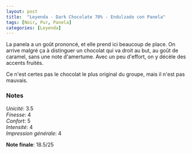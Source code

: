 ```yaml
---
layout: post
title:  "Leyenda - Dark Chocolate 70% - Endulzado con Panela"
tags: [Noir, Pur, Panela] 
categories: [Leyenda]
---
```


La panela a un goût prononcé, et elle prend ici beaucoup de place. On arrive malgré ça à distinguer un chocolat qui va droit au but, au goût de caramel, sans une note d'amertume. Avec un peu d'effort, on y décèle des accents fruités.

Ce n'est certes pas le chocolat le plus original du groupe, mais il n'est pas mauvais.



### Notes

_Unicité_: 3.5  
_Finesse_: 4  
_Confort_: 5  
_Intensité_: 4  
_Impression générale_: 4

**Note finale**: 18.5/25